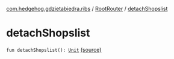 [com.hedgehog.gdzietabiedra.ribs](../index.md) / [RootRouter](index.md) / [detachShopslist](./detach-shopslist.md)

# detachShopslist

`fun detachShopslist(): `[`Unit`](https://kotlinlang.org/api/latest/jvm/stdlib/kotlin/-unit/index.html) [(source)](https://github.com/asvid/GdzieTaBiedra/tree/master/app/src/main/java/com/hedgehog/gdzietabiedra/ribs/RootRouter.kt#L55)